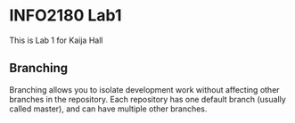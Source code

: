 # INFO2180 Lab1
This is Lab 1 for Kaija Hall

## Branching

Branching allows you to isolate development work without affecting other branches in the repository. Each repository has one default branch (usually called master), and can have multiple other branches.
